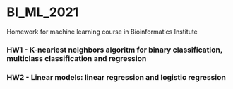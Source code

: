 # BI_ML_2021
Homework for machine learning course in Bioinformatics Institute

### HW1 - K-neariest neighbors algoritm for binary classification, multiclass classification and regression
### HW2 - Linear models: linear regression and logistic regression

